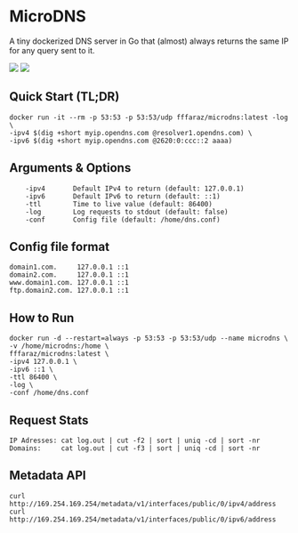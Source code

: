 # MicroDNS
A tiny dockerized DNS server in Go that (almost) always returns the same IP for any query sent to it.

[![](http://dockeri.co/image/fffaraz/microdns)](https://hub.docker.com/r/fffaraz/microdns/)
[![](https://images.microbadger.com/badges/image/fffaraz/microdns.svg)](https://microbadger.com/images/fffaraz/microdns)

## Quick Start (TL;DR)

```
docker run -it --rm -p 53:53 -p 53:53/udp fffaraz/microdns:latest -log \
-ipv4 $(dig +short myip.opendns.com @resolver1.opendns.com) \
-ipv6 $(dig +short myip.opendns.com @2620:0:ccc::2 aaaa)
```

## Arguments & Options

```
	-ipv4		Default IPv4 to return (default: 127.0.0.1)
	-ipv6		Default IPv6 to return (default: ::1)
	-ttl		Time to live value (default: 86400)
	-log		Log requests to stdout (default: false)
	-conf		Config file (default: /home/dns.conf)
```

## Config file format

```
domain1.com.     127.0.0.1 ::1
domain2.com.     127.0.0.1 ::1
www.domain1.com. 127.0.0.1 ::1
ftp.domain2.com. 127.0.0.1 ::1
```

## How to Run

```
docker run -d --restart=always -p 53:53 -p 53:53/udp --name microdns \
-v /home/microdns:/home \
fffaraz/microdns:latest \
-ipv4 127.0.0.1 \
-ipv6 ::1 \
-ttl 86400 \
-log \
-conf /home/dns.conf
```

## Request Stats

```
IP Adresses: cat log.out | cut -f2 | sort | uniq -cd | sort -nr
Domains:     cat log.out | cut -f3 | sort | uniq -cd | sort -nr
```

## Metadata API

```
curl http://169.254.169.254/metadata/v1/interfaces/public/0/ipv4/address
curl http://169.254.169.254/metadata/v1/interfaces/public/0/ipv6/address
```
